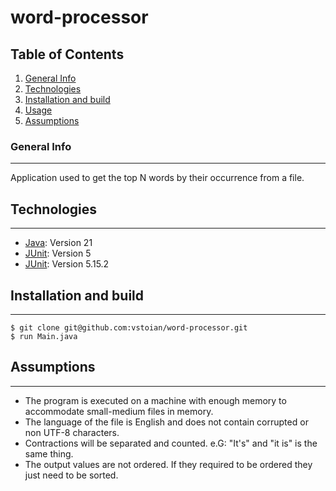 # word-processor

## Table of Contents
1. [General Info](#general-info)
2. [Technologies](#technologies)
3. [Installation and build](#installation-and-build)
4. [Usage](#usage)
5. [Assumptions](#assumptions)
### General Info
***
Application used to get the top N words by their occurrence from a file.

## Technologies
***
* [Java](https://openjdk.java.net/projects/jdk/11/): Version 21
* [JUnit](https://junit.org/junit5/): Version 5
* [JUnit](https://site.mockito.org/): Version 5.15.2

## Installation and build
***
```
$ git clone git@github.com:vstoian/word-processor.git
$ run Main.java
```
## Assumptions
***
- The program is executed on a machine with enough memory to accommodate small-medium files in memory.
- The language of the file is English and does not contain corrupted or non UTF-8 characters.
- Contractions will be separated and counted. e.G: "It's" and "it is" is the same thing.
- The output values are not ordered. If they required to be ordered they just need to be sorted.
